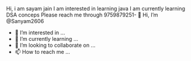 Hi, i am sayam jain
I am interested in learning java
I am currently learning DSA conceps
Please reach me through 9759879251- 👋 Hi, I’m @Sanyam2606
- 👀 I’m interested in ...
- 🌱 I’m currently learning ...
- 💞️ I’m looking to collaborate on ...
- 📫 How to reach me ...

<!---
Sanyam2606/Sanyam2606 is a ✨ special ✨ repository because its `README.md` (this file) appears on your GitHub profile.
You can click the Preview link to take a look at your changes.
--->
